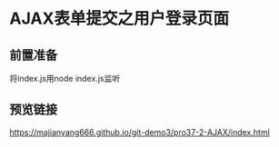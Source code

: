 # AJAX表单提交之用户登录页面

## 前置准备
将index.js用node index.js监听

## 预览链接

https://majianyang666.github.io/git-demo3/pro37-2-AJAX/index.html

